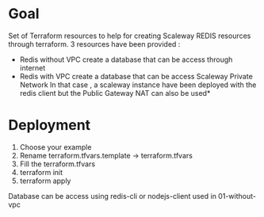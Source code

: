 # Goal
Set of Terraform resources to help for creating Scaleway REDIS resources through terraform.
3 resources have been provided :
- Redis without VPC create a database that can be access through internet
- Redis with VPC create a database that can be access Scaleway Private Network
In that case , a scaleway instance have been deployed with the redis client but the Public Gateway NAT can also be used*

# Deployment
1. Choose your example
2. Rename terraform.tfvars.template -> terraform.tfvars
3. Fill the terraform.tfvars
4. terraform init 
5. terraform apply

Database can be access using redis-cli or nodejs-client used in 01-without-vpc
